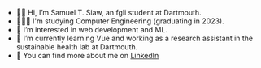 - 👋🏾 Hi, I’m Samuel T. Siaw, an fgli student at Dartmouth.
- 👨🏾‍🎓 I'm studying Computer Engineering (graduating in 2023).
- 👀 I’m interested in web development and ML.
- 🌱 I’m currently learning Vue and working as a research assistant in the sustainable health lab at Dartmouth.
- 💞️ You can find more about me on [LinkedIn](https://www.linkedin.com/in/samuelsiaw)
